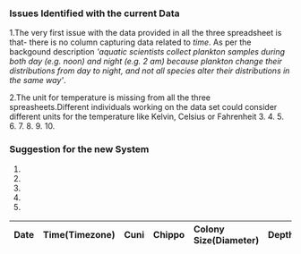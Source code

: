 ### Issues Identified with the current Data
1.The very first issue with the data provided in all the three spreadsheet is that- there is no column capturing data related to *time*. As per the backgound description *'aquatic scientists collect plankton samples during both day (e.g. noon) and night (e.g. 2 am) because plankton change their distributions from day to night, and not all species alter their distributions in the same way'*.

2.The unit for temperature is missing from all the three spreasheets.Different individuals working on the data set could consider different units for the temperature like Kelvin, Celsius or Fahrenheit
3.
4.
5.
6.
7.
8.
9.
10.

### Suggestion for the new System
1.
2.
3.
4.
5.
| Date 	| Time(Timezone) 	| Cuni 	| Chippo 	| Colony Size(Diameter) 	| Depth(Unit) 	| Temperature(Unit) 	| Chlorophylla 	|
|------	|----------------	|:-----	|:-------	|:----------------------	|:------------	|:------------------	|:-------------	|
